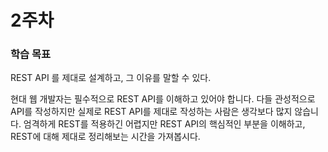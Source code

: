 # 2주차

### 학습 목표

REST API 를 제대로 설계하고, 그 이유를 말할 수 있다.

현대 웹 개발자는 필수적으로 REST API를 이해하고 있어야 합니다. 다들 관성적으로 API를 작성하지만 실제로 REST API를 제대로 작성하는 사람은 생각보다 많지 않습니다. 엄격하게 REST를 적용하긴 어렵지만 REST API의 핵심적인 부분을 이해하고, REST에 대해 제대로 정리해보는 시간을 가져봅시다.
